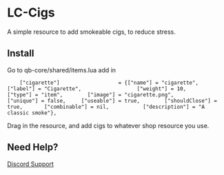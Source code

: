 
# LC-Cigs

A simple resource to add smokeable cigs, to reduce stress.




## Install

Go to qb-core/shared/items.lua
add in
```
  	["cigarette"] 					= {["name"] = "cigarette",  	     	  ["label"] = "Cigarette",	 		        ["weight"] = 10, 		["type"] = "item", 		  ["image"] = "cigarette.png", 				["unique"] = false, 	["useable"] = true, 	   ["shouldClose"] = true,       ["combinable"] = nil,   	     ["description"] = "A classic smoke"},

```

Drag in the resource, and add cigs to whatever shop resource you use.
## Need Help?

 [Discord Support](https://discord.gg/VbArb64C56)

